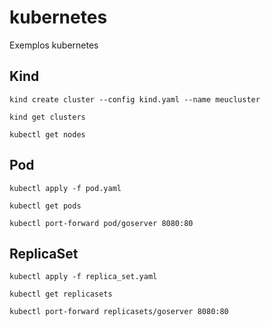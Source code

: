 # kubernetes
Exemplos kubernetes

## Kind

```shell
kind create cluster --config kind.yaml --name meucluster
```

```shell
kind get clusters
```

```shell
kubectl get nodes
```

## Pod

```shell
kubectl apply -f pod.yaml
```

```shell
kubectl get pods
```

```shell
kubectl port-forward pod/goserver 8080:80
```

## ReplicaSet

```shell
kubectl apply -f replica_set.yaml 
```

```shell
kubectl get replicasets
```

```shell
kubectl port-forward replicasets/goserver 8080:80
```
